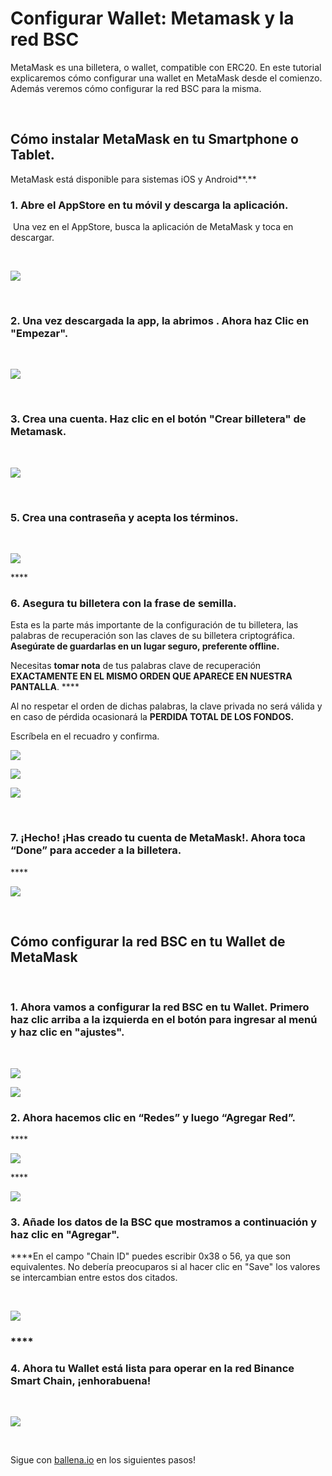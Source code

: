 # Configurar Wallet: Metamask y la red BSC

MetaMask es una billetera, o wallet, compatible con ERC20. En este tutorial explicaremos cómo configurar una wallet en MetaMask desde el comienzo. Además veremos cómo configurar la red BSC para la misma.

**​**

## **Cómo instalar MetaMask en tu Smartphone o Tablet.**

MetaMask está disponible para sistemas iOS y Android**.**

### **1. Abre el AppStore en tu móvil y descarga la aplicación.** 

**​** Una vez en el AppStore, busca la aplicación de MetaMask y toca en descargar.

**​**

![](../../../../../.gitbook/assets/1%20%281%29.jpg)

**​**

### **2. Una vez descargada la app, la abrimos . Ahora haz Clic en "Empezar".** 

**​**

![](../../../../../.gitbook/assets/2.jpg)

**​**

### **3. Crea una cuenta. Haz clic en el botón "Crear billetera" de Metamask.** 

**​ ​**

![](../../../../../.gitbook/assets/3.jpg)

**​**

### **5. Crea una contraseña y acepta los términos.**

**​​**

![](../../../../../.gitbook/assets/4%20%281%29%20%281%29.jpg)

\*\*\*\*

### **​6. Asegura tu billetera con la frase de semilla.** 

Esta es la parte más importante de la configuración de tu billetera, las palabras de recuperación son las claves de su billetera criptográfica. **Asegúrate de guardarlas en un lugar seguro, preferente offline.**

Necesitas **tomar nota** de tus palabras clave de recuperación **EXACTAMENTE EN EL MISMO ORDEN QUE APARECE EN NUESTRA PANTALLA**.  ****

Al no respetar el orden de dichas palabras, la clave privada no será válida y en caso de pérdida ocasionará la **PERDIDA TOTAL DE LOS FONDOS.**

Escríbela en el recuadro y confirma.​



![](../../../../../.gitbook/assets/5.jpg)



![](../../../../../.gitbook/assets/6.jpg)



![](../../../../../.gitbook/assets/7.jpg)

**​**

### **7. ¡Hecho! ¡Has creado tu cuenta de MetaMask!. Ahora toca “Done” para acceder a la billetera.**

\*\*\*\*

![](../../../../../.gitbook/assets/8.jpg)

**​**

## **Cómo configurar la red BSC en tu Wallet de MetaMask**

**​**

### **1. Ahora vamos a configurar la red BSC en tu Wallet. Primero haz clic arriba a la izquierda en el botón para ingresar al menú y haz clic en "ajustes".**

**​​**

![](../../../../../.gitbook/assets/9.jpg)



![](../../../../../.gitbook/assets/10.jpg)



### **​2. Ahora hacemos clic en “Redes” y luego “Agregar Red”.**

\*\*\*\*

![](../../../../../.gitbook/assets/11.jpg)

\*\*\*\*

![](../../../../../.gitbook/assets/12.jpg)



### **3. Añade los datos de la BSC que mostramos a continuación y haz clic en "Agregar".**

**​​**En el campo "Chain ID" puedes escribir 0x38 o 56, ya que son equivalentes. No debería preocuparos si al hacer clic en "Save" los valores se intercambian entre estos dos citados.

**​**

![](../../../../../.gitbook/assets/13.jpg)

### \*\*\*\*

### **4. Ahora tu Wallet está lista para operar en la red Binance Smart Chain, ¡enhorabuena!**

**​**

![](../../../../../.gitbook/assets/14.jpg)

**​**

Sigue con [ballena.io](https://ballena.io/) en los siguientes pasos!



  



